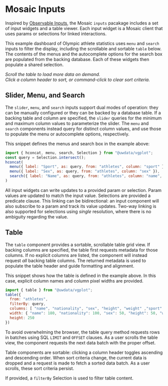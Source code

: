 <script setup>
  import { reset } from '@uwdata/vgplot';
  reset();
</script>

# Mosaic Inputs

Inspired by [Observable Inputs](https://observablehq.com/@observablehq/inputs), the Mosaic `inputs` pacakage includes a set of input widgets and a table viewer.
Each input widget is a Mosaic client that uses params or selections for linked interactions.

This example dashboard of Olympic athlete statistics uses `menu` and `search` inputs to filter the display, including the scrollable and sortable `table` below.
The contents of the menus and the autocomplete options for the search box are populated from the backing database.
Each of these widgets then populate a shared selection.

<Example spec="/specs/yaml/athletes.yaml"/>

_Scroll the table to load more data on demand.<br/>Click a column header to sort, or command-click to clear sort criteria._

## Slider, Menu, and Search

The `slider`, `menu`, and `search` inputs support dual modes of operation: they can be manually configured or they can be backed by a database table.
If a backing table and column are specified, the `slider` queries for the minimum and maximum column values to parameterize the slider.
The `menu` and `search` components instead query for distinct column values, and use those to populate the menu or autocomplete options, respectively.

This snippet defines the menus and search box in the example above:

``` js
import { hconcat, menu, search, Selection } from "@uwdata/vgplot";
const query = Selection.intersect();
hconcat(
  menu({ label: "Sport", as: query, from: "athletes", column: "sport" }),
  menu({ label: "Sex", as: query, from: "athletes", column: "sex" }),
  search({ label: "Name", as: query, from: "athletes", column: "name", type: "contains" })
)
```

All input widgets can write updates to a provided param or selection.
Param values are updated to match the input value.
Selections are provided a predicate clause. This linking can be bidirectional: an input component will also subscribe to a param and track its value updates.
Two-way linking is also supported for selections using _single_ resolution, where there is no ambiguity regarding the value.

## Table

The `table` component provides a sortable, scrollable table grid view.
If backing columns are specified, the table first requests metadata for those columns.
If no explicit columns are listed, the component will instead request _all_ backing table columns.
The returned metadata is used to populate the table header and guide formatting and alignment.

This snippet shows how the table is defined in the example above.
In this case, explicit column names and column pixel widths are provided.

``` js
import { table } from "@uwdata/vgplot";
table({
  from: "athletes",
  filterBy: query,
  columns: [ "name", "nationality", "sex", "height", "weight" ,"sport" ],
  width: { "name": 180, "nationality": 100, "sex": 50, "height": 50, "weight": 50, "sport": 100 },
  height: 250
})
```

To avoid overwhelming the browser, the table query method requests rows in batches using SQL `LIMIT` and `OFFSET` clauses.
As a user scrolls the table view, the component requests the next data batch with the proper offset.

Table components are sortable: clicking a column header toggles ascending and descending order.
When sort criteria change, the current data is dropped and a request is made to fetch a sorted data batch.
As a user scrolls, these sort criteria persist.

If provided, a `filterBy` Selection is used to filter table content.

<!-- Tables can also be used for input: a user may select rows to update a Selection with a predicate selecting rows by either primary key or value equality. -->
